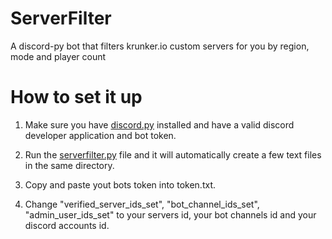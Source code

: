 # ServerFilter
A discord-py bot that filters krunker.io custom servers for you by region, mode and player count

# How to set it up
1. Make sure you have [discord.py](https://pypi.org/project/discord.py/) installed and have a valid discord developer application and bot token.

2. Run the [serverfilter.py](https://github.com/Infinitifall/ServerFilter/blob/master/serverfilter.py) file and it will automatically create a few text files in the same directory.

3. Copy and paste yout bots token into token.txt.

4. Change "verified_server_ids_set", "bot_channel_ids_set", "admin_user_ids_set" to your servers id, your bot channels id and your discord accounts id.
